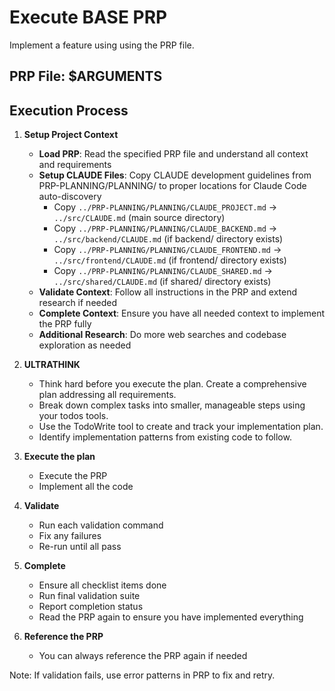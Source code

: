 # Execute BASE PRP

Implement a feature using using the PRP file.

## PRP File: $ARGUMENTS

## Execution Process

1. **Setup Project Context**
   - **Load PRP**: Read the specified PRP file and understand all context and requirements
   - **Setup CLAUDE Files**: Copy CLAUDE development guidelines from PRP-PLANNING/PLANNING/ to proper locations for Claude Code auto-discovery
     - Copy `../PRP-PLANNING/PLANNING/CLAUDE_PROJECT.md` → `../src/CLAUDE.md` (main source directory) 
     - Copy `../PRP-PLANNING/PLANNING/CLAUDE_BACKEND.md` → `../src/backend/CLAUDE.md` (if backend/ directory exists)
     - Copy `../PRP-PLANNING/PLANNING/CLAUDE_FRONTEND.md` → `../src/frontend/CLAUDE.md` (if frontend/ directory exists)
     - Copy `../PRP-PLANNING/PLANNING/CLAUDE_SHARED.md` → `../src/shared/CLAUDE.md` (if shared/ directory exists)
   - **Validate Context**: Follow all instructions in the PRP and extend research if needed
   - **Complete Context**: Ensure you have all needed context to implement the PRP fully
   - **Additional Research**: Do more web searches and codebase exploration as needed

2. **ULTRATHINK**
   - Think hard before you execute the plan. Create a comprehensive plan addressing all requirements.
   - Break down complex tasks into smaller, manageable steps using your todos tools.
   - Use the TodoWrite tool to create and track your implementation plan.
   - Identify implementation patterns from existing code to follow.

3. **Execute the plan**
   - Execute the PRP
   - Implement all the code

4. **Validate**
   - Run each validation command
   - Fix any failures
   - Re-run until all pass

5. **Complete**
   - Ensure all checklist items done
   - Run final validation suite
   - Report completion status
   - Read the PRP again to ensure you have implemented everything

6. **Reference the PRP**
   - You can always reference the PRP again if needed

Note: If validation fails, use error patterns in PRP to fix and retry.